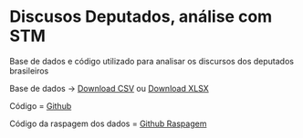 # Discusos Deputados, análise com STM
Base de dados e código utilizado para analisar os discursos dos deputados brasileiros

Base de dados -> [Download CSV](https://drive.google.com/file/d/1EYWs1VWe8PcNxY-6l2pK-jLb7bMpZBv8/view?usp=sharing) ou [Download XLSX](https://docs.google.com/spreadsheets/d/1FBUzOx7DIhoOlbV9ccdtxnv_k5o7pB2j/edit?usp=sharing&ouid=106077808973046516493&rtpof=true&sd=true)

Código = [Github](https://github.com/edubarth/Discusos-Deputados-STM/blob/master/stm_final.R)

Código da raspagem dos dados = [Github Raspagem](https://github.com/edubarth/Discusos-Deputados-STM/blob/master/scraping_discursos.ipynb)
